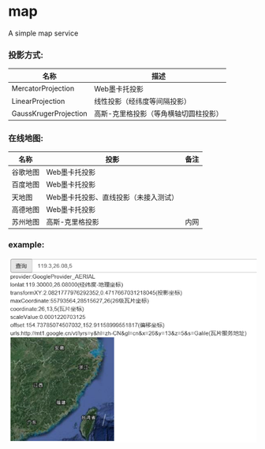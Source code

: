 #   map
A simple map service

### 投影方式:
|名称|描述|
|----|----|
|MercatorProjection   |Web墨卡托投影|
|LinearProjection     |线性投影（经纬度等间隔投影）|
|GaussKrugerProjection|高斯-克里格投影（等角横轴切圆柱投影）|

### 在线地图:
|名称|投影 |备注|
|----|----|----|
|谷歌地图|Web墨卡托投影|
|百度地图|Web墨卡托投影|
|天地图  |Web墨卡托投影、直线投影（未接入测试）|
|高德地图|Web墨卡托投影|
|苏州地图|高斯-克里格投影|内网|

### example:
![Alt text](assets/search.png)
